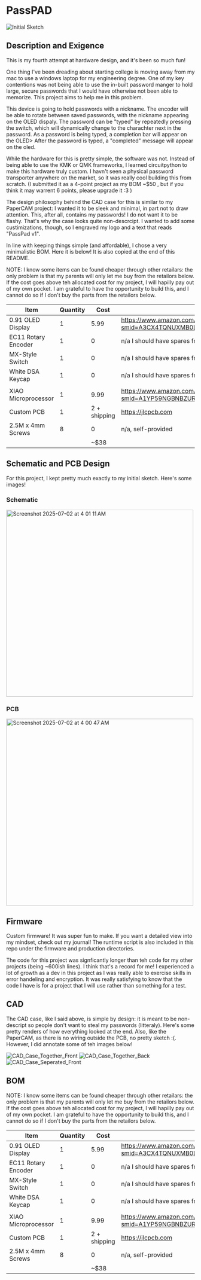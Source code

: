 # PassPAD 

![Initial Sketch](https://github.com/user-attachments/assets/1e8a41a7-2f07-4a86-a2f1-a32b6212f76f)

## Description and Exigence

This is my fourth attempt at hardware design, and it's been so much fun!

One thing I've been dreading about starting college is moving away from my mac to use a windows laptop for my engineering degree. One of my key contentions was not being able to use the in-built password manger to hold large, secure passwords that I would have otherwise not been able to memorize. This project aims to help me in this problem. 

This device is going to hold passwords with a nickname. The encoder will be able to rotate between saved passwords, with the nickname appearing on the OLED dispaly. The password can be "typed" by repeatedly pressing the switch, which will dynamically change to the charachter next in the password. As a password is being typed, a completion bar will appear on the OLED> After the password is typed, a "completed" message will appear on the oled.

While the hardware for this is pretty simple, the software was not. Instead of being able to use the KMK or QMK frameworks, I learned circuitpython to make this hardware truly custom. I havn't seen a physical password transporter anywhere on the market, so it was really cool building this from scratch. (I submitted it as a 4-point project as my BOM ~$50 , but if you think it may warrent 6 points, please upgrade it :3 )

The design philosophy behind the CAD case for this is similar to my PaperCAM project: I wanted it to be sleek and minimal, in part not to draw attention. This, after all, contains my passwords! I do not want it to be flashy. That's why the case looks quite non-descrcipt. I wanted to add some custimizations, though, so I engraved my logo and a text that reads "PassPad v1". 

In line with keeping things simple (and affordable), I chose a very minimalistic BOM. Here it is below! It is also copied at the end of this README. 

NOTE: I know some items can be found cheaper through other retailars: the only problem is that my parents will only let me buy from the retailors below. If the cost goes above teh allocated cost for my project, I will hapilly pay out of my own pocket. I am grateful to have the opportunity to build this, and I cannot do so if I don't buy the parts from the retailors below.



|Item               |Quantity|Cost |Link                                                                                                                                                                                                                                                                                                                                                                                                                                                                                                                                                         |
|-------------------|--------|-----|-------------------------------------------------------------------------------------------------------------------------------------------------------------------------------------------------------------------------------------------------------------------------------------------------------------------------------------------------------------------------------------------------------------------------------------------------------------------------------------------------------------------------------------------------------------|
|0.91 OLED Display  |1       |5.99 |https://www.amazon.com/gp/product/B08F9F8BYB/ref=ewc_pr_img_3?smid=A3CX4TQNUXMB0L&th=1                                                                                                                                                                                                                                                                                                                                                                                                                                                                       |
|EC11 Rotary Encoder|1       |0 |n/a I should have spares from the Hackpad kit                                                                                                                                                                                                                                                                                                                                                                                                                                                                      |
|MX-Style Switch    |1       |0 |n/a I should have spares from the Hackpad kit                               |
|White DSA Keycap   |1       |0 |n/a I should have spares from the Hackpad kit|
                                                                                                                                            |
|XIAO Microprocessor|1       |9.99 |https://www.amazon.com/gp/product/B09NNVNW7M/ref=ox_sc_act_title_1?smid=A1YP59NGBNBZUR&psc=1                                                                                                                                                                                                                                                                                                                                                                                                                                                                 |
|Custom PCB         |1       |2  + shipping  |https://jlcpcb.com                                                                                                                                                                                                                                                                                                                                                                                                                                                                                                                                           |
|2.5M x 4mm Screws  |8       |0    |n/a, self-provided                                                                                                                                                                                                                                                                                                                                                                                                                                                                                                                                           |
|                   |        |~$38|                                                                                                                                                                                                                                                                                                                                                                                                                                                                                                                                                             |


## Schematic and PCB Design

For this project, I kept pretty much exactly to my initial sketch. Here's some images!


### Schematic
<img width="500" alt="Screenshot 2025-07-02 at 4 01 11 AM" src="https://github.com/user-attachments/assets/d8d58f80-b80d-41cb-84f5-7960fea280da" />


### PCB
<img width="500" alt="Screenshot 2025-07-02 at 4 00 47 AM" src="https://github.com/user-attachments/assets/7b75d7b3-f1de-44b5-9705-740307d68f45" />


## Firmware

Custom firmware! It was super fun to make. If you want a detailed view into my mindset, check out my journal! The runtime script is also included in this repo under the firmware and production directories. 

The code for this project was signficantly longer than teh code for my other projects (being ~600ish lines). I think that's a record for me! I experienced a lot of growth as a dev in this project as I was really able to exercise skills in error handeling and encryption. It was really satisfying to know that the code I have is for a project that I will use rather than something for a test. 

## CAD

The CAD case, like I said above, is simple by design: it is meant to be non-descript so people don't want to steal my passwords (litteraly). Here's some pretty renders of how everything looked at the end. Also, like the PaperCAM, as there is no wiring outside the PCB, no pretty sketch :(. However, I did annotate some of teh images below!





![CAD_Case_Together_Front](https://github.com/user-attachments/assets/3ce90b22-2e43-4edc-9fc3-8d764a0f1538)
![CAD_Case_Together_Back](https://github.com/user-attachments/assets/6b5c2d84-0318-4890-8999-3d445e6dff87)
![CAD_Case_Seperated_Front](https://github.com/user-attachments/assets/ebca11eb-30dd-4e7a-9033-3800136454c2)


## BOM

NOTE: I know some items can be found cheaper through other retailars: the only problem is that my parents will only let me buy from the retailors below. If the cost goes above teh allocated cost for my project, I will hapilly pay out of my own pocket. I am grateful to have the opportunity to build this, and I cannot do so if I don't buy the parts from the retailors below.


|Item               |Quantity|Cost |Link                                                                                                                                                                                                                                                                                                                                                                                                                                                                                                                                                         |
|-------------------|--------|-----|-------------------------------------------------------------------------------------------------------------------------------------------------------------------------------------------------------------------------------------------------------------------------------------------------------------------------------------------------------------------------------------------------------------------------------------------------------------------------------------------------------------------------------------------------------------|
|0.91 OLED Display  |1       |5.99 |https://www.amazon.com/gp/product/B08F9F8BYB/ref=ewc_pr_img_3?smid=A3CX4TQNUXMB0L&th=1                                                                                                                                                                                                                                                                                                                                                                                                                                                                       |
|EC11 Rotary Encoder|1       |0 |n/a I should have spares from the Hackpad kit                                                                                                                                                                                                                                                                                                                                                                                                                                                                      |
|MX-Style Switch    |1       |0 |n/a I should have spares from the Hackpad kit                               |
|White DSA Keycap   |1       |0 |n/a I should have spares from the Hackpad kit|
                                                                                                                                                                                                                                                                                                                                           |
|XIAO Microprocessor|1       |9.99 |https://www.amazon.com/gp/product/B09NNVNW7M/ref=ox_sc_act_title_1?smid=A1YP59NGBNBZUR&psc=1                                                                                                                                                                                                                                                                                                                                                                                                                                                                 |
|Custom PCB         |1       |2  + shipping  |https://jlcpcb.com                                                                                                                                                                                                                                                                                                                                                                                                                                                                                                                                           |
|2.5M x 4mm Screws  |8       |0    |n/a, self-provided                                                                                                                                                                                                                                                                                                                                                                                                                                                                                                                                           |
|                   |        |~$38|                                                                                                                                                                                                                                                                                                                                                                                                                                                                                                                                                             |
